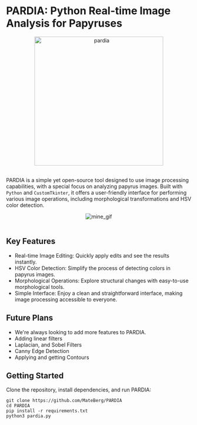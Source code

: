 # PARDIA: Python Real-time Image Analysis for Papyruses

<div align="center">
<img src="https://github.com/MateBerg/PARDIA/assets/69548206/84f5212d-dafe-408b-b2f3-5eecd3de4538" alt="pardia" width="350"/>
</div> <br>

PARDIA is a simple yet open-source tool designed to use image processing capabilities, with a special focus on analyzing papyrus images. 
Built with `Python` and `CustomTkinter`, it offers a user-friendly interface for performing various image operations, including morphological transformations and HSV color detection.

<div align="center">
<img src="https://github.com/MateBerg/PARDIA/assets/69548206/79f688b6-a336-48f9-ac58-7a87738c2886" alt="mine_gif" />
</div> <br>

## Key Features
- Real-time Image Editing: Quickly apply edits and see the results instantly.
- HSV Color Detection: Simplify the process of detecting colors in papyrus images.
- Morphological Operations: Explore structural changes with easy-to-use morphological tools.
- Simple Interface: Enjoy a clean and straightforward interface, making image processing accessible to everyone.

## Future Plans
- We're always looking to add more features to PARDIA.
- Adding linear filters
- Laplacian, and Sobel Filters
- Canny Edge Detection
- Applying and getting Contours

## Getting Started
Clone the repository, install dependencies, and run PARDIA:
```
git clone https://github.com/MateBerg/PARDIA
cd PARDIA
pip install -r requirements.txt
python3 pardia.py
```

